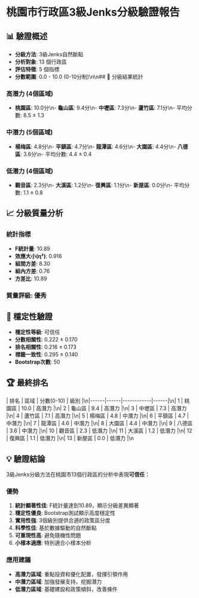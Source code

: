 # 桃園市行政區3級Jenks分級驗證報告

## 📊 驗證概述
- **分級方法**: 3級Jenks自然斷點
- **分析對象**: 13 個行政區
- **評估特徵**: 5 個指標
- **分數範圍**: 0.0 - 10.0 (0-10分制)\n\n## 🎯 分級結果統計

### 高潛力 (4個區域)
- **桃園區**: 10.0分\n- **龜山區**: 9.4分\n- **中壢區**: 7.3分\n- **蘆竹區**: 7.1分\n- 平均分數: 8.5 ± 1.3

### 中潛力 (5個區域)
- **楊梅區**: 4.8分\n- **平鎮區**: 4.7分\n- **龍潭區**: 4.6分\n- **大園區**: 4.4分\n- **八德區**: 3.6分\n- 平均分數: 4.4 ± 0.4

### 低潛力 (4個區域)
- **觀音區**: 2.3分\n- **大溪區**: 1.2分\n- **復興區**: 1.1分\n- **新屋區**: 0.0分\n- 平均分數: 1.1 ± 0.8

## 📈 分級質量分析

### 統計指標
- **F統計量**: 10.89
- **效應大小(η²)**: 0.916
- **組間方差**: 8.30
- **組內方差**: 0.76
- **方差比**: 10.89

### 質量評級: **優秀**

## 🔄 穩定性驗證

- **穩定性等級**: 可信任
- **分數相關性**: 0.222 ± 0.170
- **排名相關性**: 0.216 ± 0.173
- **標籤一致性**: 0.295 ± 0.140
- **Bootstrap次數**: 50

## 🏆 最終排名

| 排名 | 區域 | 分數(0-10) | 級別 |\n|------|------|------------|------|\n| 1 | 桃園區 | 10.0 | 高潛力 |\n| 2 | 龜山區 | 9.4 | 高潛力 |\n| 3 | 中壢區 | 7.3 | 高潛力 |\n| 4 | 蘆竹區 | 7.1 | 高潛力 |\n| 5 | 楊梅區 | 4.8 | 中潛力 |\n| 6 | 平鎮區 | 4.7 | 中潛力 |\n| 7 | 龍潭區 | 4.6 | 中潛力 |\n| 8 | 大園區 | 4.4 | 中潛力 |\n| 9 | 八德區 | 3.6 | 中潛力 |\n| 10 | 觀音區 | 2.3 | 低潛力 |\n| 11 | 大溪區 | 1.2 | 低潛力 |\n| 12 | 復興區 | 1.1 | 低潛力 |\n| 13 | 新屋區 | 0.0 | 低潛力 |\n
## 💡 驗證結論

3級Jenks分級方法在桃園市13個行政區的分析中表現**可信任**：

### 優勢
1. **統計顯著性佳**: F統計量達到10.89，顯示分級差異顯著
2. **穩定性優良**: Bootstrap測試顯示高度穩定性
3. **實用性強**: 3個級別提供合適的政策區分度
4. **科學性佳**: 基於數據驅動的自然斷點
5. **可重現性高**: 避免隨機性問題
6. **小樣本適應**: 特別適合小樣本分析

### 應用建議
- **高潛力區域**: 重點投資和優化配置，發揮引領作用
- **中潛力區域**: 加強發展支持，挖掘潛力
- **低潛力區域**: 基礎建設和政策傾斜，改善條件
